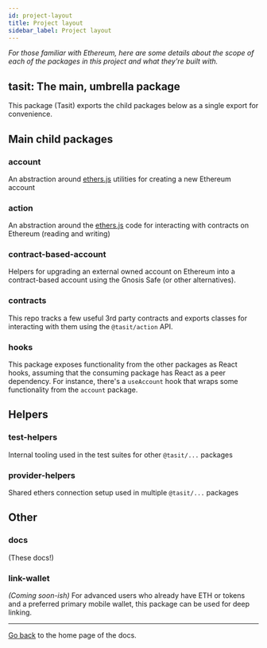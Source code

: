 ```yaml
---
id: project-layout
title: Project layout
sidebar_label: Project layout
---
```


_For those familiar with Ethereum, here are some details about the scope of each of the packages in this project and what they're built with._

## tasit: The main, umbrella package
This package (Tasit) exports the child packages below as a single export for convenience.

## Main child packages

### account
An abstraction around [ethers.js](https://github.com/ethers-io/ethers.js) utilities for creating a new Ethereum account

### action
An abstraction around the [ethers.js](https://github.com/ethers-io/ethers.js) code for interacting with contracts on Ethereum (reading and writing)

### contract-based-account
Helpers for upgrading an external owned account on Ethereum into a contract-based account using the Gnosis Safe (or other alternatives).

### contracts
This repo tracks a few useful 3rd party contracts and exports classes for interacting with them using the `@tasit/action` API.

### hooks
This package exposes functionality from the other packages as React hooks, assuming that the consuming package has React as a peer dependency. For instance, there's a `useAccount` hook that wraps some functionality from the `account` package.

## Helpers

### test-helpers
Internal tooling used in the test suites for other `@tasit/...` packages

### provider-helpers
Shared ethers connection setup used in multiple `@tasit/...` packages

## Other

### docs
(These docs!)

### link-wallet
_(Coming soon-ish)_
For advanced users who already have ETH or tokens and a preferred primary mobile wallet, this package can be used for deep linking.


---

[Go back](Introduction.md) to the home page of the docs.
